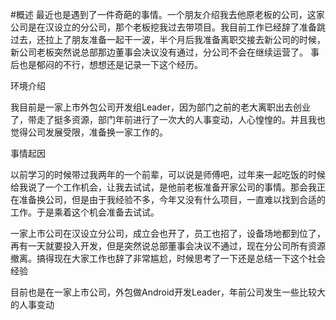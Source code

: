 #概述
最近也是遇到了一件奇葩的事情。一个朋友介绍我去他原老板的公司，这家公司是在汉设立的分公司，那个老板挖我过去带项目。我目前工作已经辞了准备跳过去，还拉上了朋友准备一起干一波，半个月后我准备离职交接去新公司的时候，新公司老板突然说总部那边董事会决议没有通过，分公司不会在继续运营了。
事后也是郁闷的不行，想想还是记录一下这个经历。

环境介绍

我目前是一家上市外包公司开发组Leader，因为部门之前的老大离职出去创业了，带走了挺多资源，部门年前进行了一次大的人事变动，人心惶惶的。并且我也觉得公司发展受限，准备换一家工作的。

事情起因

以前学习的时候带过我两年的一个前辈，可以说是师傅吧，过年来一起吃饭的时候给我说了一个工作机会，让我去试试，是他前老板准备开家公司的事情。那会我正在准备换公司，但是由于我经验不多，今年又没有什么项目，一直难以找到合适的工作。于是乘着这个机会准备去试试。



一家上市公司在汉设立分公司，成立会也开了，员工也招了，设备场地都到位了，再有一天就要投入开发，但是突然说总部董事会决议不通过，现在分公司所有资源撤离。搞得现在大家工作也辞了非常尴尬，时候思考了一下还是总结一下这个社会经验

目前也是在一家上市公司，外包做Android开发Leader，年前公司发生一些比较大的人事变动